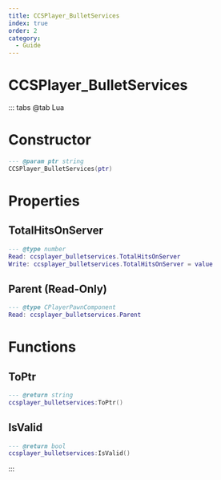 ```yaml
---
title: CCSPlayer_BulletServices
index: true
order: 2
category:
  - Guide
---
```


# CCSPlayer_BulletServices

::: tabs
@tab Lua
# Constructor
```lua
--- @param ptr string
CCSPlayer_BulletServices(ptr)
```
# Properties
## TotalHitsOnServer 
```lua
--- @type number
Read: ccsplayer_bulletservices.TotalHitsOnServer
Write: ccsplayer_bulletservices.TotalHitsOnServer = value
```
## Parent (Read-Only)
```lua
--- @type CPlayerPawnComponent
Read: ccsplayer_bulletservices.Parent
```
# Functions
## ToPtr
```lua
--- @return string
ccsplayer_bulletservices:ToPtr()
```
## IsValid
```lua
--- @return bool
ccsplayer_bulletservices:IsValid()
```

:::
